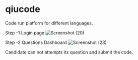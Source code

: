 # qiucode
Code run platform for different languages.

Step -1 Login page
![Screenshot (20)](https://user-images.githubusercontent.com/28671306/119214960-3a67eb00-bae8-11eb-8530-3723a318867e.png)

Step -2 Questions Dashboard
![Screenshot (23)](https://user-images.githubusercontent.com/28671306/119215125-5ae47500-bae9-11eb-9b3a-eb4109cf6c5c.png)

Candidate can not attempts its question and submit the code.


